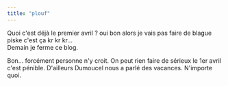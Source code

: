 ```yaml
---
title: "plouf"
---
```


Quoi c'est déjà le premier avril ? oui bon alors je vais pas faire de blague
piske c'est ça kr kr kr...  
Demain je ferme ce blog.

Bon... forcément personne n'y croit. On peut rien faire de sérieux le 1er
avril c'est pénible. D'ailleurs Dumoucel nous a parlé des vacances. N'importe
quoi.


